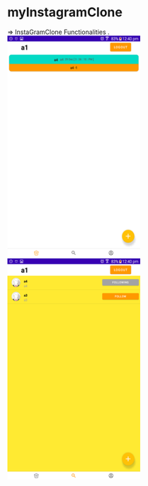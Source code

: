# myInstagramClone
 => InstaGramClone Functionalities . 
<br>
<img src="screenShots/Screenshot_2021-01-03-12-40-06.png" width="300" height="500"/>
<img src="screenShots/Screenshot_2021-01-03-12-40-37.png" width="300" height="500"/>

